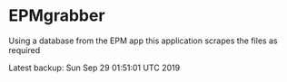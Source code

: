 # EPMgrabber
Using a database from the EPM app this application scrapes the files as required


Latest backup: Sun Sep 29 01:51:01 UTC 2019
